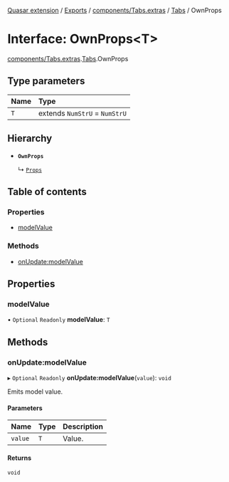 [Quasar extension](../index.md) / [Exports](../modules.md) / [components/Tabs.extras](../modules/components_Tabs_extras.md) / [Tabs](../modules/components_Tabs_extras.Tabs.md) / OwnProps

# Interface: OwnProps<T\>

[components/Tabs.extras](../modules/components_Tabs_extras.md).[Tabs](../modules/components_Tabs_extras.Tabs.md).OwnProps

## Type parameters

| Name | Type |
| :------ | :------ |
| `T` | extends `NumStrU` = `NumStrU` |

## Hierarchy

- **`OwnProps`**

  ↳ [`Props`](components_Tabs_extras.Tabs.Props.md)

## Table of contents

### Properties

- [modelValue](components_Tabs_extras.Tabs.OwnProps.md#modelvalue)

### Methods

- [onUpdate:modelValue](components_Tabs_extras.Tabs.OwnProps.md#onupdate:modelvalue)

## Properties

### modelValue

• `Optional` `Readonly` **modelValue**: `T`

## Methods

### onUpdate:modelValue

▸ `Optional` `Readonly` **onUpdate:modelValue**(`value`): `void`

Emits model value.

#### Parameters

| Name | Type | Description |
| :------ | :------ | :------ |
| `value` | `T` | Value. |

#### Returns

`void`
